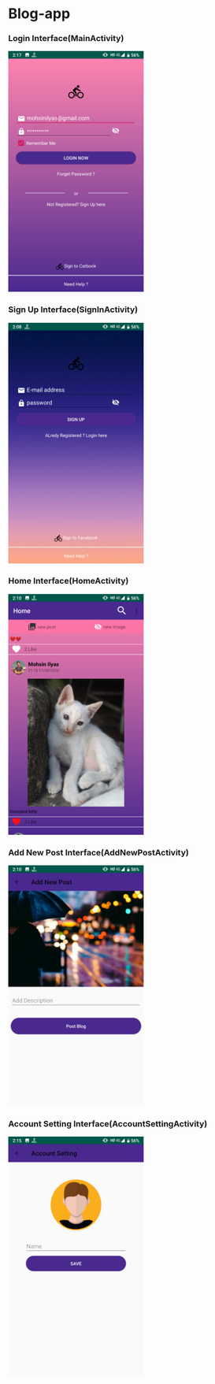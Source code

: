# Blog-app
<h3>Login Interface(MainActivity)</h3>
<img src="app/src/main/res/drawable/login.png" width=275px> 
<h3>Sign Up Interface(SignInActivity)</h3>
<img src="app/src/main/res/drawable/sign_up.png" width=275>
<h3>Home Interface(HomeActivity)</h3>
<img src="app/src/main/res/drawable/home.png" width=275>
<h3>Add New Post Interface(AddNewPostActivity)</h3>
<img src="app/src/main/res/drawable/add_new_post.png" width=275>
<h3>Account Setting Interface(AccountSettingActivity)</h3>
<img src="app/src/main/res/drawable/account_setting.png" width=275>
